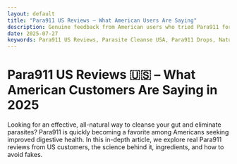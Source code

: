 ```yaml
---
layout: default
title: "Para911 US Reviews – What American Users Are Saying"
description: Genuine feedback from American users who tried Para911 for gut health and parasite detox.
date: 2025-07-27
keywords: Para911 US Reviews, Parasite Cleanse USA, Para911 Drops, Natural Detox, Para911 Official Site
---
```


# Para911 US Reviews 🇺🇸 – What American Customers Are Saying in 2025

Looking for an effective, all-natural way to cleanse your gut and eliminate parasites? Para911 is quickly becoming a favorite among Americans seeking improved digestive health. In this in-depth article, we explore real Para911 reviews from US customers, the science behind it, ingredients, and how to avoid fakes.

